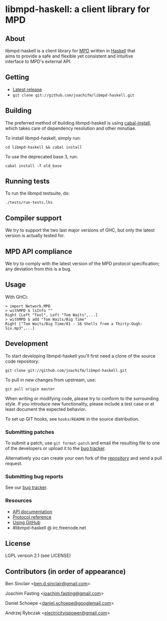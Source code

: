 # libmpd-haskell: a client library for MPD

## About

libmpd-haskell is a client library for [MPD] written in [Haskell] that <br />
aims to provide a safe and flexible yet consistent and intuitive <br />
interface to MPD's external API.

[MPD]: http://www.musicpd.org
[Haskell]: http://www.haskell.org

## Getting
* [Latest release]
* `git clone git://github.com/joachifm/libmpd-haskell.git`

[Latest release]: http://hackage.haskell.org/package/libmpd

## Building
The preferred method of building libmpd-haskell is using [cabal-install], which
takes care of dependency resolution and other minutiae.

To install libmpd-haskell, simply run:

`cd libmpd-haskell && cabal install`

To use the deprecated base 3, run:

`cabal install -f old_base`

[cabal-install]: http://hackage.haskell.org/package/cabal-install

## Running tests
To run the libmpd testsuite, do:

`./tests/run-tests.lhs`

## Compiler support
We try to support the two last major versions of GHC, but only the latest
version is actually tested for.

## MPD API compliance
We try to comply with the latest version of the MPD protocol specification;
any deviation from this is a bug.

## Usage

With GHCi:

    > import Network.MPD
    > withMPD $ lsInfo ""
    Right [Left "Tool", Left "Tom Waits",...]
    > withMPD $ add "Tom Waits/Big Time"
    Right ["Tom Waits/Big Time/01 - 16 Shells from a Thirty-Ough-Six.mp3",...]

## Development

To start developing libmpd-haskell you'll first need a clone of the
source code repository:

`git clone git://github.com/joachifm/libmpd-haskell.git`

To pull in new changes from upstream, use:

`git pull origin master`

When writing or modifying code, please try to conform to the
surrounding style. If you introduce new functionality, please include
a test case or at least document the expected behavior.

To set up GIT hooks, see `hooks/README` in the source distribution.

### Submitting patches
To submit a patch, use `git format-patch` and email the resulting
file to one of the developers or upload it to the [bug tracker].

Alternatively you can create your own fork of the [repository]
and send a pull request.

### Submitting bug reports
See our [bug tracker].

### Resources
* [API documentation]
* [Protocol reference]
* [Using GitHub]
* \#libmpd-haskell @ irc.freenode.net

[bug tracker]: http://github.com/joachifm/libmpd-haskell/issues
[GitHub]: http://www.github.com
[repository]: http://www.github.com/joachifm/libmpd-haskell
[API documentation]: http://hackage.haskell.org/packages/archive/libmpd/0.4.2/doc/html/Network-MPD.html
[Protocol reference]: http://www.musicpd.org/doc/protocol/
[Using GitHub]: http://help.github.com

## License
LGPL version 2.1 (see LICENSE)

## Contributors (in order of appearance)
Ben Sinclair \<ben.d.sinclair@gmail.com\>

Joachim Fasting \<joachim.fasting@gmail.com\>

Daniel Schoepe \<daniel.schoepe@googlemail.com\>

Andrzej Rybczak \<electricityispower@gmail.com\>
